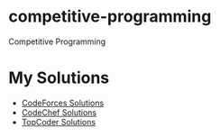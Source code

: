 # competitive-programming
Competitive Programming

# My Solutions
* [CodeForces Solutions](https://www.github.com/jorgektch/codeforces)
* [CodeChef Solutions](https://www.github.com/jorgektch/codechef)
* [TopCoder Solutions](https://www.github.com/jorgektch/topcoder)
